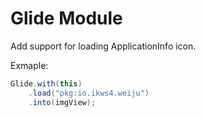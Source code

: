 # Glide Module

Add support for loading ApplicationInfo icon.

Exmaple: 

```java
Glide.with(this)
    .load("pkg:io.ikws4.weiju")
    .into(imgView);
```
